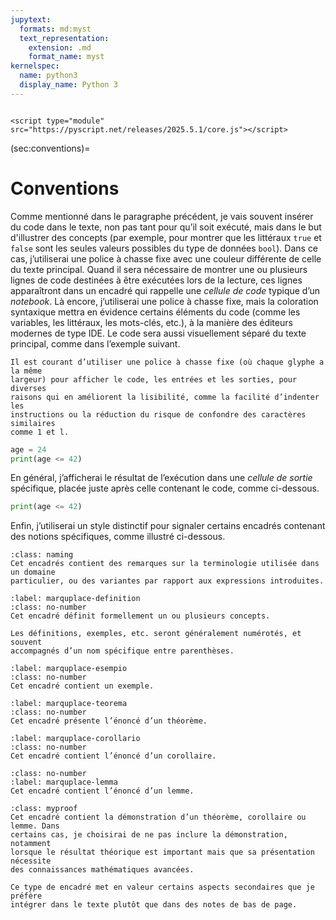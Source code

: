 ```yaml
---
jupytext:
  formats: md:myst
  text_representation:
    extension: .md
    format_name: myst
kernelspec:
  name: python3
  display_name: Python 3
---
```


```{raw} html

<script type="module" src="https://pyscript.net/releases/2025.5.1/core.js"></script>
```

(sec:conventions)=
# Conventions

Comme mentionné dans le paragraphe précédent, je vais souvent insérer du code
dans le texte, non pas tant pour qu’il soit exécuté, mais dans le but 
d'illustrer des concepts (par exemple, pour montrer que les littéraux `true` et
`false` sont les seules valeurs possibles du type de données `bool`). Dans ce
cas, j’utiliserai une police à chasse fixe avec une couleur différente de celle
du texte principal. Quand il sera nécessaire de montrer une ou plusieurs lignes
de code destinées à être exécutées lors de la lecture, ces lignes apparaîtront
dans un encadré qui rappelle une _cellule de code_ typique d’un _notebook_.
Là encore, j’utiliserai une police à chasse fixe, mais la coloration syntaxique
mettra en évidence certains éléments du code (comme les variables, les
littéraux, les mots-clés, etc.), à la manière des éditeurs modernes de type
IDE. Le code sera aussi visuellement séparé du texte principal, comme dans
l’exemple suivant.
```{margin}
Il est courant d’utiliser une police à chasse fixe (où chaque glyphe a la même
largeur) pour afficher le code, les entrées et les sorties, pour diverses
raisons qui en améliorent la lisibilité, comme la facilité d’indenter les
instructions ou la réduction du risque de confondre des caractères similaires
comme 1 et l.
```

```python
age = 24
print(age <= 42)
```

En général, j’afficherai le résultat de l’exécution dans une
_cellule de sortie_ spécifique, placée juste après celle contenant le code,
comme ci-dessous.

```python
print(age <= 42)
```

Enfin, j’utiliserai un style distinctif pour signaler certains encadrés
contenant des notions spécifiques, comme illustré ci-dessous.

```{admonition} _
:class: naming
Cet encadrés contient des remarques sur la terminologie utilisée dans un domaine
particulier, ou des variantes par rapport aux expressions introduites.
```

```{prf:definition}
:label: marquplace-definition
:class: no-number
Cet encadré définit formellement un ou plusieurs concepts.
```
```{margin}
Les définitions, exemples, etc. seront généralement numérotés, et souvent
accompagnés d’un nom spécifique entre parenthèses.
```

```{prf:example}
:label: marquplace-esempio
:class: no-number
Cet encadré contient un exemple.
```

````{prf:theorem}
:label: marquplace-teorema
:class: no-number
Cet encadré présente l’énoncé d’un théorème.
````

```{prf:corollary}
:label: marquplace-corollario
:class: no-number
Cet encadré contient l’énoncé d’un corollaire.
```

```{prf:lemma}
:class: no-number
:label: marquplace-lemma
Cet encadré contient l’énoncé d’un lemme.
```

```{admonition} _
:class: myproof
Cet encadré contient la démonstration d’un théorème, corollaire ou lemme. Dans
certains cas, je choisirai de ne pas inclure la démonstration, notamment
lorsque le résultat théorique est important mais que sa présentation nécessite
des connaissances mathématiques avancées.
```

```{note}
Ce type de encadré met en valeur certains aspects secondaires que je préfère
intégrer dans le texte plutôt que dans des notes de bas de page.
```
